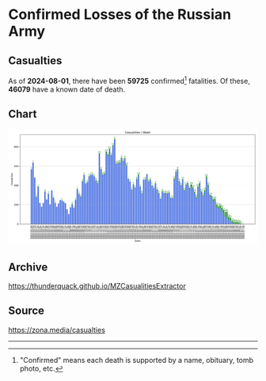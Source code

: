 
# Confirmed Losses of the Russian Army

## Casualties

As of **2024-08-01**, there have been **59725** confirmed[^1] fatalities.
Of these, **46079** have a known date of death.

## Chart

![7-Day Intervals Bar Chart](./docs/7days.svg)

## Archive

https://thunderquack.github.io/MZCasualitiesExtractor

## Source

https://zona.media/casualties

---

[^1]: "Confirmed" means each death is supported by a name, obituary, tomb photo, etc.
